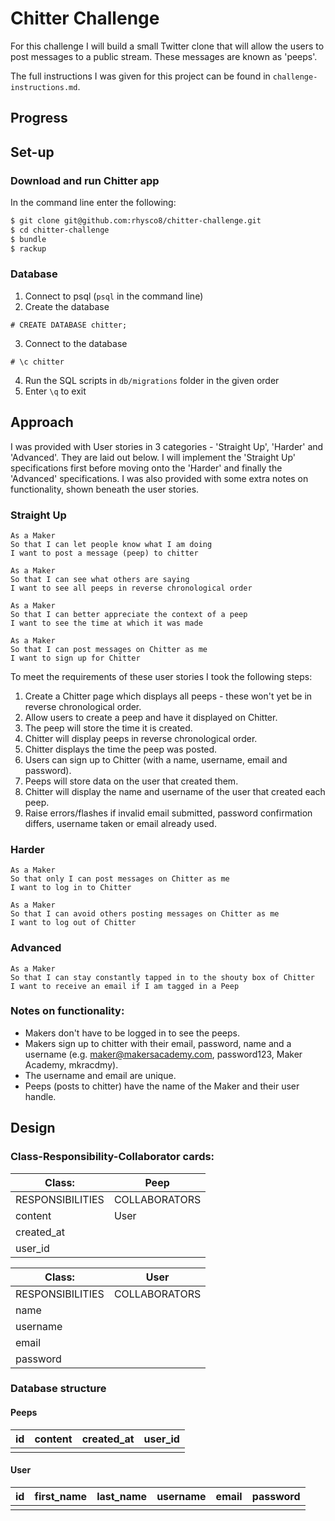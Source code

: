 # Chitter Challenge

For this challenge I will build a small Twitter clone that will allow the users to post messages to a public stream. These messages are known as 'peeps'.

The full instructions I was given for this project can be found in `challenge-instructions.md`.

## Progress



## Set-up

### Download and run Chitter app

In the command line enter the following:

```sh
$ git clone git@github.com:rhysco8/chitter-challenge.git
$ cd chitter-challenge
$ bundle
$ rackup
```

### Database

1. Connect to psql (`psql` in the command line)
2. Create the database
```
# CREATE DATABASE chitter;
```
3. Connect to the database
```
# \c chitter
```
4. Run the SQL scripts in `db/migrations` folder in the given order
5. Enter `\q` to exit

## Approach

I was provided with User stories in 3 categories - 'Straight Up', 'Harder' and 'Advanced'. They are laid out below.
I will implement the 'Straight Up' specifications first before moving onto the 'Harder' and finally the 'Advanced' specifications.
I was also provided with some extra notes on functionality, shown beneath the user stories.

### Straight Up
```
As a Maker
So that I can let people know what I am doing  
I want to post a message (peep) to chitter

As a Maker
So that I can see what others are saying  
I want to see all peeps in reverse chronological order

As a Maker
So that I can better appreciate the context of a peep
I want to see the time at which it was made

As a Maker
So that I can post messages on Chitter as me
I want to sign up for Chitter
```

To meet the requirements of these user stories I took the following steps:

1. Create a Chitter page which displays all peeps - these won't yet be in reverse chronological order.
2. Allow users to create a peep and have it displayed on Chitter.
3. The peep will store the time it is created.
4. Chitter will display peeps in reverse chronological order.
5. Chitter displays the time the peep was posted.
6. Users can sign up to Chitter (with a name, username, email and password).
7. Peeps will store data on the user that created them.
8. Chitter will display the name and username of the user that created each peep.
9. Raise errors/flashes if invalid email submitted, password confirmation differs, username taken or email already used.

### Harder
```
As a Maker
So that only I can post messages on Chitter as me
I want to log in to Chitter

As a Maker
So that I can avoid others posting messages on Chitter as me
I want to log out of Chitter
```

### Advanced
```
As a Maker
So that I can stay constantly tapped in to the shouty box of Chitter
I want to receive an email if I am tagged in a Peep
```

### Notes on functionality:

* Makers don't have to be logged in to see the peeps.
* Makers sign up to chitter with their email, password, name and a username (e.g. maker@makersacademy.com, password123, Maker Academy, mkracdmy).
* The username and email are unique.
* Peeps (posts to chitter) have the name of the Maker and their user handle.

## Design

### Class-Responsibility-Collaborator cards:

| Class:          | Peep          |
|---------------- |-------------- |
|RESPONSIBILITIES | COLLABORATORS |
| content         | User          |
| created_at      |               |
| user_id         |               |

| Class:          | User          |
|---------------- |-------------- |
|RESPONSIBILITIES | COLLABORATORS |
| name            |               |
| username        |               |
| email           |               |
| password        |               |

### Database structure

#### Peeps

| id | content | created_at | user_id |
|--- |-------- |----------- |-------- |
|    |         |            |         |

#### User

| id | first_name | last_name | username | email | password |
|--- |----------- |---------- |----------|------ |--------- |
|    |            |           |          |       |          |
